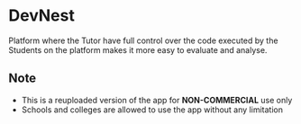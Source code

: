 # DevNest
Platform where the Tutor have full control over the code executed by the Students on the platform makes it more easy to evaluate and analyse.

## Note
- This is a reuploaded version of the app for **NON-COMMERCIAL** use only
- Schools and colleges are allowed to use the app without any limitation
